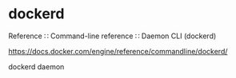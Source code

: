 # dockerd
Reference ∷ Command-line reference ∷ Daemon CLI (dockerd)

https://docs.docker.com/engine/reference/commandline/dockerd/

dockerd daemon
